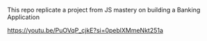 This repo replicate a project from JS mastery on building a Banking Application

https://youtu.be/PuOVqP_cjkE?si=0peblXMmeNkt251a
